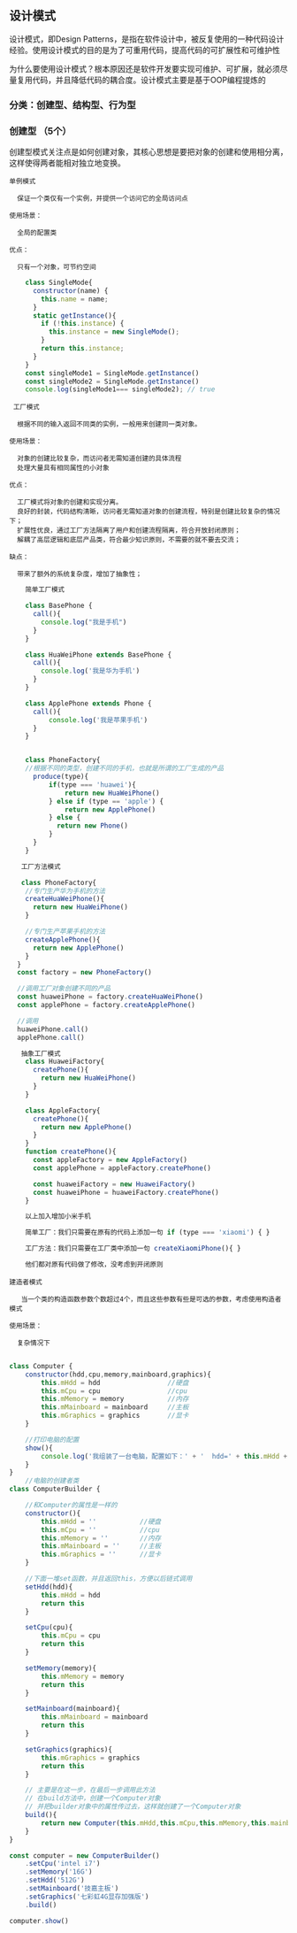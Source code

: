 ## 设计模式

设计模式，即Design Patterns，是指在软件设计中，被反复使用的一种代码设计经验。使用设计模式的目的是为了可重用代码，提高代码的可扩展性和可维护性

为什么要使用设计模式？根本原因还是软件开发要实现可维护、可扩展，就必须尽量复用代码，并且降低代码的耦合度。设计模式主要是基于OOP编程提炼的
### 分类：创建型、结构型、行为型

### 创建型 （5个）

创建型模式关注点是如何创建对象，其核心思想是要把对象的创建和使用相分离，这样使得两者能相对独立地变换。


    单例模式

      保证一个类仅有一个实例，并提供一个访问它的全局访问点

    使用场景：

      全局的配置类

    优点：

      只有一个对象，可节约空间
```js
    class SingleMode{
      constructor(name) {
        this.name = name;
      }
      static getInstance(){
        if (!this.instance) {
          this.instance = new SingleMode();
        }
        return this.instance;
      }
    }
    const singleMode1 = SingleMode.getInstance()
    const singleMode2 = SingleMode.getInstance()
    console.log(singleMode1=== singleMode2); // true
```

     工厂模式

      根据不同的输入返回不同类的实例，一般用来创建同一类对象。

    使用场景：

      对象的创建比较复杂，而访问者无需知道创建的具体流程
      处理大量具有相同属性的小对象

    优点：

      工厂模式将对象的创建和实现分离。
      良好的封装，代码结构清晰，访问者无需知道对象的创建流程，特别是创建比较复杂的情况下；
      扩展性优良，通过工厂方法隔离了用户和创建流程隔离，符合开放封闭原则；
      解耦了高层逻辑和底层产品类，符合最少知识原则，不需要的就不要去交流；

    缺点：

      带来了额外的系统复杂度，增加了抽象性；

```js
    简单工厂模式

    class BasePhone {
      call(){
        console.log("我是手机")
      }
    }

    class HuaWeiPhone extends BasePhone {
      call(){
        console.log('我是华为手机')
      }
    }

    class ApplePhone extends Phone {
      call(){
          console.log('我是苹果手机')
      }
    }


    class PhoneFactory{
    //根据不同的类型，创建不同的手机，也就是所谓的工厂生成的产品
      produce(type){
          if(type === 'huawei'){
              return new HuaWeiPhone()
          } else if (type == 'apple') {
              return new ApplePhone()
          } else {
            return new Phone()
          }
      }
    }
```
```js
   工厂方法模式

   class PhoneFactory{
    //专门生产华为手机的方法
    createHuaWeiPhone(){
      return new HuaWeiPhone()
    }

    //专门生产苹果手机的方法
    createApplePhone(){
      return new ApplePhone()
    }
  }
  const factory = new PhoneFactory()

  //调用工厂对象创建不同的产品
  const huaweiPhone = factory.createHuaWeiPhone()
  const applePhone = factory.createApplePhone()

  //调用
  huaweiPhone.call()
  applePhone.call()

```
```js
   抽象工厂模式
    class HuaweiFactory{
      createPhone(){
        return new HuaWeiPhone()
      }
    }

    class AppleFactory{
      createPhone(){
        return new ApplePhone()
      }
    }
    function createPhone(){
      const appleFactory = new AppleFactory()
      const applePhone = appleFactory.createPhone()

      const huaweiFactory = new HuaweiFactory()
      const huaweiPhone = huaweiFactory.createPhone()
    }

    以上加入增加小米手机

    简单工厂：我们只需要在原有的代码上添加一句 if (type === 'xiaomi') { }

    工厂方法：我们只需要在工厂类中添加一句 createXiaomiPhone(){ }

    他们都对原有代码做了修改，没考虑到开闭原则
```


    建造者模式

       当一个类的构造函数参数个数超过4个，而且这些参数有些是可选的参数，考虑使用构造者模式

    使用场景：

      复杂情况下
```js

class Computer {
    constructor(hdd,cpu,memory,mainboard,graphics){
        this.mHdd = hdd                 //硬盘
        this.mCpu = cpu                 //cpu
        this.mMemory = memory           //内存
        this.mMainboard = mainboard     //主板
        this.mGraphics = graphics       //显卡
    }

    //打印电脑的配置
    show(){
        console.log('我组装了一台电脑，配置如下：' + '  hdd=' + this.mHdd + '  cpu=' + this.mCpu + '  memory=' + this.mMemory + '  mainboard=' + this.mMainboard + '  graphics=' + this.mGraphics)
    }
}
    //电脑的创建者类
class ComputerBuilder {

    //和Computer的属性是一样的
    constructor(){
        this.mHdd = ''           //硬盘
        this.mCpu = ''           //cpu
        this.mMemory = ''        //内存
        this.mMainboard = ''     //主板
        this.mGraphics = ''      //显卡
    }

    //下面一堆set函数，并且返回this，方便以后链式调用
    setHdd(hdd){
        this.mHdd = hdd
        return this
    }

    setCpu(cpu){
        this.mCpu = cpu
        return this
    }

    setMemory(memory){
        this.mMemory = memory
        return this
    }

    setMainboard(mainboard){
        this.mMainboard = mainboard
        return this
    }

    setGraphics(graphics){
        this.mGraphics = graphics
        return this
    }

    // 主要是在这一步，在最后一步调用此方法
    // 在build方法中，创建一个Computer对象
    // 并把builder对象中的属性传过去，这样就创建了一个Computer对象
    build(){
        return new Computer(this.mHdd,this.mCpu,this.mMemory,this.mainboard,this.mGraphics)
    }
}

const computer = new ComputerBuilder()
    .setCpu('intel i7')
    .setMemory('16G')
    .setHdd('512G')
    .setMainboard('技嘉主板')
    .setGraphics('七彩虹4G显存加强版')
    .build()

computer.show()
```